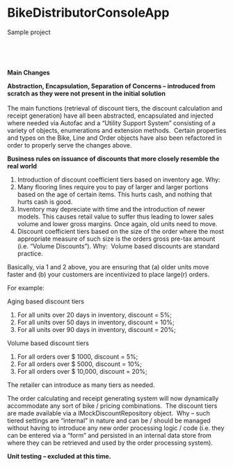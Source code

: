 # BikeDistributorConsoleApp
Sample project 

<p>&nbsp;</p>
<p>&nbsp;</p>
<p><strong>Main Changes</strong></p>
<p><strong>Abstraction, Encapsulation, Separation of Concerns &ndash; introduced from scratch as they were not present in the initial solution<br /> </strong><br /> The main functions (retrieval of discount tiers, the discount calculation and receipt generation) have all been abstracted, encapsulated and injected where needed via Autofac and a &ldquo;Utility Support System&rdquo; consisting of a variety of objects, enumerations and extension methods.&nbsp; Certain properties and types on the Bike, Line and Order objects have also been refactored in order to properly serve the changes above.</p>
<p><strong>Business rules on issuance of discounts that more closely resemble the real world</strong></p>
<ol>
<li>Introduction of discount coefficient tiers based on inventory age. Why:</li>
<li>Many flooring lines require you to pay of larger and larger portions based on the age of certain items. This hurts cash, and nothing that hurts cash is good.</li>
<li>Inventory may depreciate with time and the introduction of newer models. This causes retail value to suffer thus leading to lower sales volume and lower gross margins. Once again, old units need to move.</li>
<li>Discount coefficient tiers based on the size of the order where the most appropriate measure of such size is the orders gross pre-tax amount (i.e. &ldquo;Volume Discounts&rdquo;). Why:&nbsp; Volume based discounts are standard practice.</li>
</ol>
<p>Basically, via 1 and 2 above, you are ensuring that (a) older units move faster and (b) your customers are incentivized to place large(r) orders.</p>
<p>For example:</p>
<p>Aging based discount tiers</p>
<ol>
<li>For all units over 20 days in inventory, discount = 5%;</li>
<li>For all units over 50 days in inventory, discount = 10%;</li>
<li>For all units over 90 days in inventory, discount = 20%;</li>
</ol>
<p>Volume based discount tiers</p>
<ol>
<li>For all orders over $ 1000, discount = 5%;</li>
<li>For all orders over $ 5000, discount = 10%;</li>
<li>For all orders over $ 10,000, discount = 20%;</li>
</ol>
<p>The retailer can introduce as many tiers as needed.</p>
<p>The order calculating and receipt generating system will now dynamically accommodate any sort of bike / pricing combinations.&nbsp; The discount tiers are made available via a IMockDiscountRepository object.&nbsp; Why &ndash; such tiered settings are &ldquo;internal&rdquo; in nature and can be / should be managed without having to introduce any new order processing logic / code (i.e. they can be entered via a &ldquo;form&rdquo; and persisted in an internal data store from where they can be retrieved and used by the order processing system). &nbsp;</p>
<p><strong>Unit testing &ndash; excluded at this time.</strong></p>
